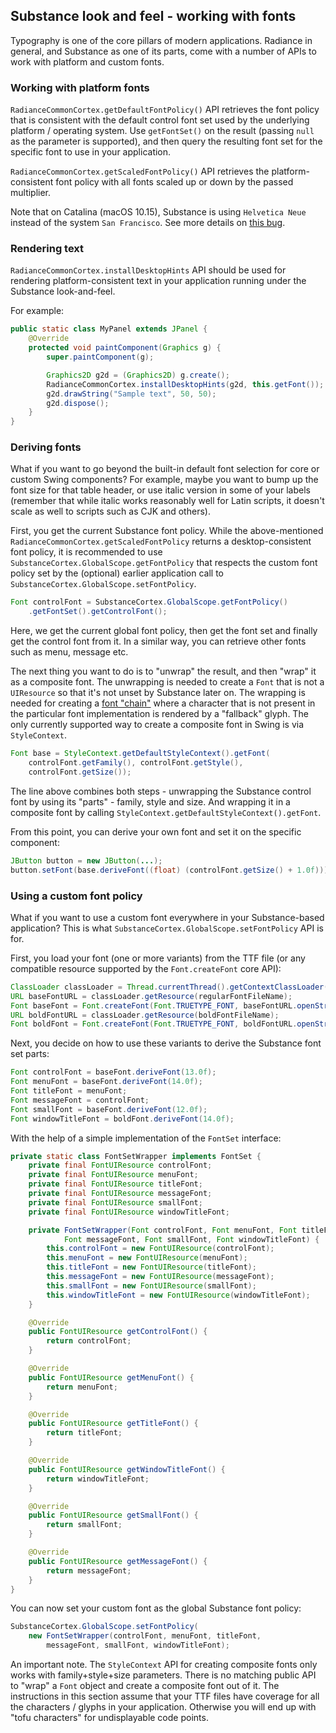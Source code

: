 ## Substance look and feel - working with fonts

Typography is one of the core pillars of modern applications. Radiance in general, and Substance as one of its parts, come with a number of APIs to work with platform and custom fonts.

### Working with platform fonts

`RadianceCommonCortex.getDefaultFontPolicy()` API retrieves the font policy that is consistent with the default control font set used by the underlying platform / operating system. Use `getFontSet()` on the result (passing `null` as the parameter is supported), and then query the resulting font set for the specific font to use in your application.

`RadianceCommonCortex.getScaledFontPolicy()` API retrieves the platform-consistent font policy with all fonts scaled up or down by the passed multiplier.

Note that on Catalina (macOS 10.15), Substance is using `Helvetica Neue` instead of the system `San Francisco`. See more details on [this bug](https://github.com/kirill-grouchnikov/radiance/issues/224).

### Rendering text

`RadianceCommonCortex.installDesktopHints` API should be used for rendering platform-consistent text in your application running under the Substance look-and-feel.

For example:

```java
public static class MyPanel extends JPanel {
    @Override
    protected void paintComponent(Graphics g) {
        super.paintComponent(g);

        Graphics2D g2d = (Graphics2D) g.create();
        RadianceCommonCortex.installDesktopHints(g2d, this.getFont());
        g2d.drawString("Sample text", 50, 50);
        g2d.dispose();
    }
}
```

### Deriving fonts

What if you want to go beyond the built-in default font selection for core or custom Swing components? For example, maybe you want to bump up the font size for that table header, or use italic version in some of your labels (remember that while italic works reasonably well for Latin scripts, it doesn't scale as well to scripts such as CJK and others).

First, you get the current Substance font policy. While the above-mentioned `RadianceCommonCortex.getScaledFontPolicy` returns a desktop-consistent font policy, it is recommended to use `SubstanceCortex.GlobalScope.getFontPolicy` that respects the custom font policy set by the (optional) earlier application call to `SubstanceCortex.GlobalScope.setFontPolicy`.

```java
Font controlFont = SubstanceCortex.GlobalScope.getFontPolicy()
    .getFontSet().getControlFont();
```

Here, we get the current global font policy, then get the font set and finally get the control font from it. In a similar way, you can retrieve other fonts such as menu, message etc.

The next thing you want to do is to "unwrap" the result, and then "wrap" it as a composite font. The unwrapping is needed to create a `Font` that is not a `UIResource` so that it's not unset by Substance later on. The wrapping is needed for creating a [font "chain"](https://github.com/kirill-grouchnikov/radiance/issues/4) where a character that is not present in the particular font implementation is rendered by a "fallback" glyph. The only currently supported way to create a composite font in Swing is via `StyleContext`.

```java
Font base = StyleContext.getDefaultStyleContext().getFont(
    controlFont.getFamily(), controlFont.getStyle(),
    controlFont.getSize());
```

The line above combines both steps - unwrapping the Substance control font by using its "parts" - family, style and size. And wrapping it in a composite font by calling `StyleContext.getDefaultStyleContext().getFont`.

From this point, you can derive your own font and set it on the specific component:

```java
JButton button = new JButton(...);
button.setFont(base.deriveFont((float) (controlFont.getSize() + 1.0f)));
```

### Using a custom font policy

What if you want to use a custom font everywhere in your Substance-based application? This is what `SubstanceCortex.GlobalScope.setFontPolicy` API is for.

First, you load your font (one or more variants) from the TTF file (or any compatible resource supported by the `Font.createFont` core API):

```java
ClassLoader classLoader = Thread.currentThread().getContextClassLoader();
URL baseFontURL = classLoader.getResource(regularFontFileName);
Font baseFont = Font.createFont(Font.TRUETYPE_FONT, baseFontURL.openStream());
URL boldFontURL = classLoader.getResource(boldFontFileName);
Font boldFont = Font.createFont(Font.TRUETYPE_FONT, boldFontURL.openStream());
```

Next, you decide on how to use these variants to derive the Substance font set parts:

```java
Font controlFont = baseFont.deriveFont(13.0f);
Font menuFont = baseFont.deriveFont(14.0f);
Font titleFont = menuFont;
Font messageFont = controlFont;
Font smallFont = baseFont.deriveFont(12.0f);
Font windowTitleFont = boldFont.deriveFont(14.0f);
```

With the help of a simple implementation of the `FontSet` interface:

```java
private static class FontSetWrapper implements FontSet {
    private final FontUIResource controlFont;
    private final FontUIResource menuFont;
    private final FontUIResource titleFont;
    private final FontUIResource messageFont;
    private final FontUIResource smallFont;
    private final FontUIResource windowTitleFont;

    private FontSetWrapper(Font controlFont, Font menuFont, Font titleFont,
            Font messageFont, Font smallFont, Font windowTitleFont) {
        this.controlFont = new FontUIResource(controlFont);
        this.menuFont = new FontUIResource(menuFont);
        this.titleFont = new FontUIResource(titleFont);
        this.messageFont = new FontUIResource(messageFont);
        this.smallFont = new FontUIResource(smallFont);
        this.windowTitleFont = new FontUIResource(windowTitleFont);
    }

    @Override
    public FontUIResource getControlFont() {
        return controlFont;
    }

    @Override
    public FontUIResource getMenuFont() {
        return menuFont;
    }

    @Override
    public FontUIResource getTitleFont() {
        return titleFont;
    }

    @Override
    public FontUIResource getWindowTitleFont() {
        return windowTitleFont;
    }

    @Override
    public FontUIResource getSmallFont() {
        return smallFont;
    }

    @Override
    public FontUIResource getMessageFont() {
        return messageFont;
    }
}
```

You can now set your custom font as the global Substance font policy:

```java
SubstanceCortex.GlobalScope.setFontPolicy(
    new FontSetWrapper(controlFont, menuFont, titleFont,
        messageFont, smallFont, windowTitleFont);
````

An important note. The `StyleContext` API for creating composite fonts only works with family+style+size parameters. There is no matching public API to "wrap" a `Font` object and create a composite font out of it. The instructions in this section assume that your TTF files have coverage for all the characters / glyphs in your application. Otherwise you will end up with "tofu characters" for undisplayable code points.
